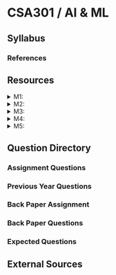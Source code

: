 # CSA301 / AI & ML

## Syllabus

### References

## Resources

<details>

<summary>M1:</summary>



</details>

<details>

<summary>M2:</summary>



</details>

<details>

<summary>M3:</summary>



</details>

<details>

<summary>M4:</summary>



</details>

<details>

<summary>M5:</summary>



</details>

## Question Directory

### Assignment Questions

### Previous Year Questions

### Back Paper Assignment

### Back Paper Questions

### Expected Questions

## External Sources
